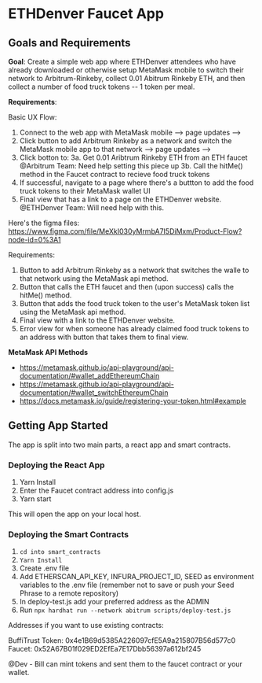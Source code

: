 # ETHDenver Faucet App 

## Goals and Requirements

**Goal**: Create a simple web app where ETHDenver attendees who have already downloaded or otherwise setup MetaMask mobile to switch their network to Arbitrum-Rinkeby, collect 0.01 Abitrum Rinkeby ETH, and then collect a number of food truck tokens -- 1 token per meal. 

**Requirements**: 

Basic UX Flow: 
1. Connect to the web app with MetaMask mobile --> page updates -->
2. Click button to add Arbitrum Rinkeby as a network and switch the MetaMask mobile app to that network --> page updates --> 
3. Click botton to: 
   3a. Get 0.01 Aribtrum Rinkeby ETH from an ETH faucet @Arbitrum Team: Need help setting this piece up
   3b. Call the hitMe() method in the Faucet contract to recieve food truck tokens 
4. If successful, navigate to a page where there's a buttton to add the food truck tokens to their MetaMask wallet UI 
5. Final view that has a link to a page on the ETHDenver website. @ETHDenver Team: Will need help with this. 

Here's the figma files: https://www.figma.com/file/MeXkI030yMrmbA7I5DiMxm/Product-Flow?node-id=0%3A1

Requirements: 
1. Button to add Arbitrum Rinkeby as a network that switches the walle to that network using the MetaMask api method. 
2. Button that calls the ETH faucet and then (upon success) calls the hitMe() method. 
3. Button that adds the food truck token to the user's MetaMask token list using the MetaMask api method. 
4. Final view with a link to the ETHDenver website.  
5. Error view for when someone has already claimed food truck tokens to an address with button that takes them to final view.

**MetaMask API Methods**
* https://metamask.github.io/api-playground/api-documentation/#wallet_addEthereumChain
* https://metamask.github.io/api-playground/api-documentation/#wallet_switchEthereumChain
* https://docs.metamask.io/guide/registering-your-token.html#example

## Getting App Started 

The app is split into two main parts, a react app and smart contracts. 

### Deploying the React App 

1. Yarn Install
2. Enter the Faucet contract address into config.js
3. Yarn start 

This will open the app on your local host. 

### Deploying the Smart Contracts 

1. `cd into smart_contracts`
2. `Yarn Install` 
3. Create .env file 
4. Add ETHERSCAN_API_KEY, INFURA_PROJECT_ID, SEED as environment variables to the .env file (remember not to save or push your Seed Phrase to a remote repository)
5. In deploy-test.js add your preferred address as the ADMIN 
6. Run `npx hardhat run --network abitrum scripts/deploy-test.js`


Addresses if you want to use existing contracts: 

BuffiTrust Token: 0x4e1B69d5385A226097cfE5A9a215807B56d577c0
Faucet: 0x52A67B01f029ED2EfEa7E17Dbb56397a612bf245

@Dev - Bill can mint tokens and sent them to the faucet contract or your wallet. 